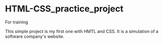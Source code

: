 # HTML-CSS_practice_project
For training

This simple project is my first one with HMTL and CSS.
It is a simulation of a software company's website.

